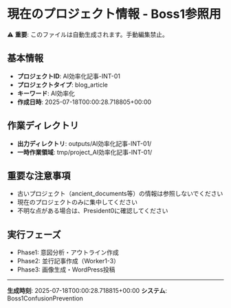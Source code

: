 # 現在のプロジェクト情報 - Boss1参照用

⚠️ **重要**: このファイルは自動生成されます。手動編集禁止。

## 基本情報
- **プロジェクトID**: AI効率化記事-INT-01
- **プロジェクトタイプ**: blog_article
- **キーワード**: AI効率化
- **作成日時**: 2025-07-18T00:00:28.718805+00:00

## 作業ディレクトリ
- **出力ディレクトリ**: outputs/AI効率化記事-INT-01/
- **一時作業領域**: tmp/project_AI効率化記事-INT-01/

## 重要な注意事項
- 古いプロジェクト（ancient_documents等）の情報は参照しないでください
- 現在のプロジェクトのみに集中してください
- 不明な点がある場合は、President0に確認してください

## 実行フェーズ
- Phase1: 意図分析・アウトライン作成
- Phase2: 並行記事作成（Worker1-3）
- Phase3: 画像生成・WordPress投稿

---
**生成時刻**: 2025-07-18T00:00:28.718815+00:00
**システム**: Boss1ConfusionPrevention
